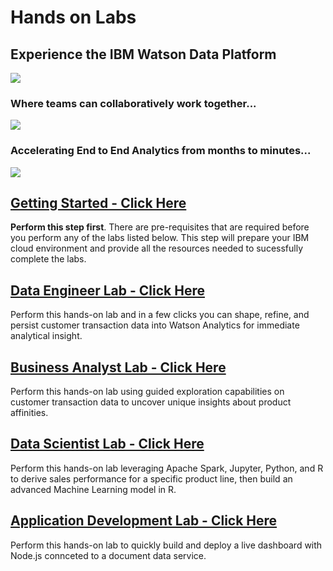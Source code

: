 # Hands on Labs
## Experience the IBM Watson Data Platform
[<img src="https://github.com/WatsonDataPlatform/E2ELab/blob/master/Media/WDP-Architecture.png">](https://github.com/WatsonDataPlatform/E2ELab)
### Where teams can collaboratively work together...

[<img src="https://github.com/WatsonDataPlatform/E2ELab/blob/master/Media/Team.png">](https://github.com/WatsonDataPlatform/E2ELab)
### Accelerating End to End Analytics from months to minutes...
[<img src="https://github.com/WatsonDataPlatform/E2ELab/blob/master/Media/Demo%20Flow.png">](https://github.com/WatsonDataPlatform/E2ELab)

## [Getting Started - Click Here](https://github.com/WatsonDataPlatform/E2ELab/tree/master/gettingstarted/)
**Perform this step first**. There are pre-requisites that are required before you perform any of the labs listed below. This step will prepare your IBM cloud environment and provide all the resources needed to sucessfully complete the labs.
## [Data Engineer Lab - Click Here](https://github.com/WatsonDataPlatform/E2ELab/tree/master/dataengineer/)
Perform this hands-on lab and in a few clicks you can shape, refine, and persist customer transaction data into Watson Analytics for immediate analytical insight.
## [Business Analyst Lab - Click Here](https://github.com/WatsonDataPlatform/E2ELab/tree/master/businessanalyst/)
Perform this hands-on lab using guided exploration capabilities on customer transaction data to uncover unique insights about product affinities.
## [Data Scientist Lab - Click Here](https://github.com/WatsonDataPlatform/E2ELab/tree/master/datascientist/)
Perform this hands-on lab leveraging Apache Spark, Jupyter, Python, and R to derive sales performance for a specific product line, then build an advanced Machine Learning model in R.
## [Application Development Lab - Click Here](https://github.com/WatsonDataPlatform/E2ELab/tree/master/appdeveloper/)
Perform this hands-on lab to quickly build and deploy a live dashboard with Node.js connceted to a document data service.
